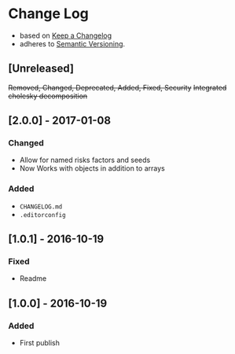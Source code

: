 <!-- markdownlint-disable MD022 MD024 MD026 MD032 MD041 -->

# Change Log

- based on [Keep a Changelog](http://keepachangelog.com/)
- adheres to [Semantic Versioning](http://semver.org/).

## [Unreleased]
~~Removed, Changed, Deprecated, Added, Fixed, Security~~
~~Integrated cholesky decomposition~~

## [2.0.0] - 2017-01-08
### Changed
- Allow for named risks factors and seeds
- Now Works with objects in addition to arrays

### Added
- `CHANGELOG.md`
- `.editorconfig`


## [1.0.1] - 2016-10-19
### Fixed
- Readme

## [1.0.0] - 2016-10-19
### Added
- First publish
